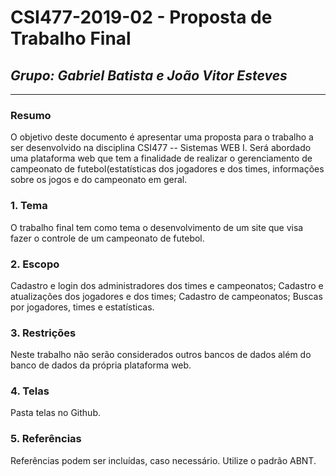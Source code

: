 # **CSI477-2019-02 - Proposta de Trabalho Final**
## *Grupo: Gabriel Batista e João Vitor Esteves*

--------------

<!-- Descrever um resumo sobre o trabalho. -->

### Resumo

  O objetivo deste documento é apresentar uma proposta para o trabalho a ser desenvolvido na disciplina CSI477 -- Sistemas WEB I. Será abordado uma plataforma web que tem a finalidade de realizar o gerenciamento de campeonato de futebol(estatísticas dos jogadores e dos times, informações sobre os jogos e do campeonato em geral.

<!-- Apresentar o tema. -->
### 1. Tema

  O trabalho final tem como tema o desenvolvimento de um site que visa fazer o controle de um campeonato de futebol.

<!-- Descrever e limitar o escopo da aplicação. -->
### 2. Escopo
  
  Cadastro e login dos administradores dos times e campeonatos;	
  Cadastro e atualizações dos jogadores e dos times;
  Cadastro de campeonatos;
  Buscas por jogadores, times e estatísticas.

<!-- Apresentar restrições de funcionalidades e de escopo. -->
### 3. Restrições

  Neste trabalho não serão considerados outros bancos de dados além do banco de dados da própria plataforma web.

<!-- Construir alguns protótipos para a aplicação, disponibilizá-los no Github e descrever o que foi considerado. //-->
### 4. Telas

  Pasta telas no Github.

### 5. Referências

  Referências podem ser incluídas, caso necessário. Utilize o padrão ABNT.